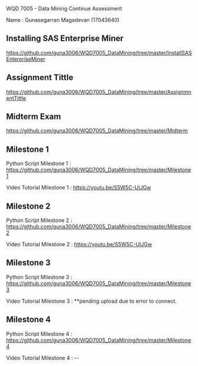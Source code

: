 WQD 7005 - Data Mining
Continue Assessment

Name : Gunasegarran Magadevan (17043640)



Installing SAS Enterprise Miner
------------
https://github.com/guna3006/WQD7005_DataMining/tree/master/InstallSASEnterpriseMiner


Assignment Tittle
------------
https://github.com/guna3006/WQD7005_DataMining/tree/master/AssignmnentTittle


Midterm Exam
------------
https://github.com/guna3006/WQD7005_DataMining/tree/master/Midterm



Milestone 1
------------
Python Script Milestone 1 : https://github.com/guna3006/WQD7005_DataMining/tree/master/Milestone1

Video Tutorial Milestone 1 : https://youtu.be/S5W5C-UIJGw


Milestone 2
------------
Python Script Milestone 2 : https://github.com/guna3006/WQD7005_DataMining/tree/master/Milestone2

Video Tutorial Milestone 2 : https://youtu.be/S5W5C-UIJGw


Milestone 3
------------
Python Script Milestone 3 : https://github.com/guna3006/WQD7005_DataMining/tree/master/Milestone3

Video Tutorial Milestone 3 : **pending upload due to error to connect.


Milestone 4
------------
Python Script Milestone 4 : https://github.com/guna3006/WQD7005_DataMining/tree/master/Milestone4

Video Tutorial Milestone 4 : --
